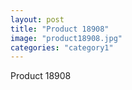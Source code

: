 ```yaml
---
layout: post
title: "Product 18908"
image: "product18908.jpg"
categories: "category1"
---
```

Product 18908
